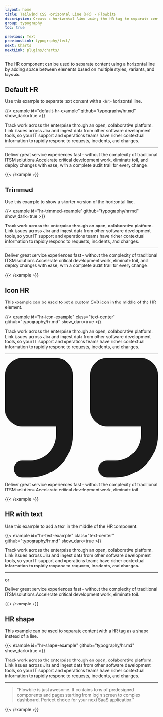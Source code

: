 ```yaml
---
layout: home
title: Tailwind CSS Horizontal Line (HR) - Flowbite
description: Create a horizontal line using the HR tag to separate content such as paragraphs, blockquotes, and other elements using the utility classes from Tailwind CSS
group: typography
toc: true

previous: Text
previousLink: typography/text/
next: Charts
nextLink: plugins/charts/
---
```


The HR component can be used to separate content using a horizontal line by adding space between elements based on multiple styles, variants, and layouts.

## Default HR

Use this example to separate text content with a `<hr>` horizontal line.

{{< example id="default-hr-example" github="typography/hr.md" show_dark=true >}}
<p class="text-gray-500 dark:text-gray-400">Track work across the enterprise through an open, collaborative platform. Link issues across Jira and ingest data from other software development tools, so your IT support and operations teams have richer contextual information to rapidly respond to requests, incidents, and changes.</p>
<hr class="h-px my-8 bg-gray-200 border-0 dark:bg-gray-700">
<p class="text-gray-500 dark:text-gray-400">Deliver great service experiences fast - without the complexity of traditional ITSM solutions.Accelerate critical development work, eliminate toil, and deploy changes with ease, with a complete audit trail for every change.</p>
{{< /example >}}

## Trimmed

Use this example to show a shorter version of the horizontal line.

{{< example id="hr-trimmed-example" github="typography/hr.md" show_dark=true >}}
<p class="text-gray-500 dark:text-gray-400">Track work across the enterprise through an open, collaborative platform. Link issues across Jira and ingest data from other software development tools, so your IT support and operations teams have richer contextual information to rapidly respond to requests, incidents, and changes.</p>
<hr class="w-48 h-1 mx-auto my-4 bg-gray-100 border-0 rounded-sm md:my-10 dark:bg-gray-700">
<p class="text-gray-500 dark:text-gray-400">Deliver great service experiences fast - without the complexity of traditional ITSM solutions.Accelerate critical development work, eliminate toil, and deploy changes with ease, with a complete audit trail for every change.</p>
{{< /example >}}

## Icon HR

This example can be used to set a custom [SVG icon](https://flowbite.com/icons/) in the middle of the HR element.

{{< example id="hr-icon-example" class="text-center" github="typography/hr.md" show_dark=true >}}
<p class="text-gray-500 dark:text-gray-400">Track work across the enterprise through an open, collaborative platform. Link issues across Jira and ingest data from other software development tools, so your IT support and operations teams have richer contextual information to rapidly respond to requests, incidents, and changes.</p>
<div class="inline-flex items-center justify-center w-full">
    <hr class="w-64 h-1 my-8 bg-gray-200 border-0 rounded-sm dark:bg-gray-700">
    <div class="absolute px-4 -translate-x-1/2 bg-white left-1/2 dark:bg-gray-900">
        <svg class="w-4 h-4 text-gray-700 dark:text-gray-300" aria-hidden="true" xmlns="http://www.w3.org/2000/svg" fill="currentColor" viewBox="0 0 18 14">
    <path d="M6 0H2a2 2 0 0 0-2 2v4a2 2 0 0 0 2 2h4v1a3 3 0 0 1-3 3H2a1 1 0 0 0 0 2h1a5.006 5.006 0 0 0 5-5V2a2 2 0 0 0-2-2Zm10 0h-4a2 2 0 0 0-2 2v4a2 2 0 0 0 2 2h4v1a3 3 0 0 1-3 3h-1a1 1 0 0 0 0 2h1a5.006 5.006 0 0 0 5-5V2a2 2 0 0 0-2-2Z"/>
  </svg>
    </div>
</div>
<p class="text-gray-500 dark:text-gray-400">Deliver great service experiences fast - without the complexity of traditional ITSM solutions.Accelerate critical development work, eliminate toil.</p>
{{< /example >}}

## HR with text

Use this example to add a text in the middle of the HR component.

{{< example id="hr-text-example" class="text-center" github="typography/hr.md" show_dark=true >}}
<p class="text-gray-500 dark:text-gray-400">Track work across the enterprise through an open, collaborative platform. Link issues across Jira and ingest data from other software development tools, so your IT support and operations teams have richer contextual information to rapidly respond to requests, incidents, and changes.</p>
<div class="inline-flex items-center justify-center w-full">
    <hr class="w-64 h-px my-8 bg-gray-200 border-0 dark:bg-gray-700">
    <span class="absolute px-3 font-medium text-gray-900 -translate-x-1/2 bg-white left-1/2 dark:text-white dark:bg-gray-900">or</span>
</div>
<p class="text-gray-500 dark:text-gray-400">Deliver great service experiences fast - without the complexity of traditional ITSM solutions.Accelerate critical development work, eliminate toil.</p>
{{< /example >}}

## HR shape

This example can be used to separate content with a HR tag as a shape instead of a line.

{{< example id="hr-shape-example" github="typography/hr.md" show_dark=true >}}
<p class="text-gray-500 dark:text-gray-400">Track work across the enterprise through an open, collaborative platform. Link issues across Jira and ingest data from other software development tools, so your IT support and operations teams have richer contextual information to rapidly respond to requests, incidents, and changes.</p>
<hr class="w-8 h-8 mx-auto my-8 bg-gray-200 border-0 rounded-sm md:my-12 dark:bg-gray-700">
<blockquote class="text-xl italic font-semibold text-center text-gray-900 dark:text-white">
    <p>"Flowbite is just awesome. It contains tons of predesigned components and pages starting from login screen to complex dashboard. Perfect choice for your next SaaS application."</p>
</blockquote>
{{< /example >}}
